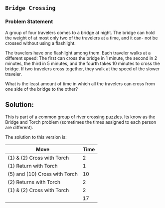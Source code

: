 ## `Bridge Crossing`
### Problem Statement
A group of four travelers comes to a bridge at night. The bridge can hold the weight of at most only two of the travelers at a time, and it can- not be crossed without using a flashlight.

The travelers have one flashlight among them. Each traveler walks at a different speed: The first can cross the bridge in 1 minute, the second in 2 minutes, the third in 5 minutes, and the fourth takes 10 minutes to cross the bridge. If two travelers cross together, they walk at the speed of the slower traveler.

What is the least amount of time in which all the travelers can cross from one side of the bridge to the other?

## Solution:
This is part of a common group of river crossing puzzles. Its know as the Bridge and Torch problem (sometimes the times assigned to each person are different).

The solution to this version is:

| Move                          | Time |
|-------------------------------|------|
| (1) & (2) Cross with Torch    | 2    |
| (1) Return with Torch         | 1    |
| (5) and (10) Cross with Torch | 10   |
| (2) Returns with Torch        | 2    |
| (1) & (2) Cross with Torch    | 2    |
|                               | 17   |

